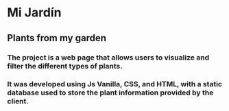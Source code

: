 # Mi Jardín

## Plants from my garden

### The project is a web page that allows users to visualize and filter the different types of plants.
### It was developed using Js Vanilla, CSS, and HTML, with a static database used to store the plant information provided by the client.